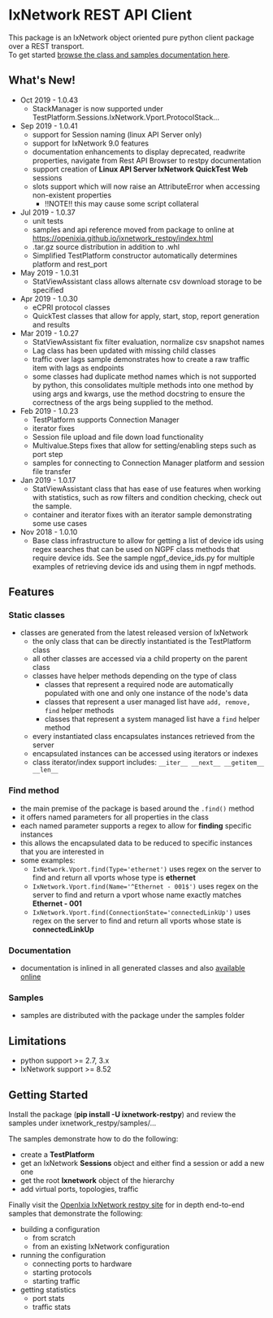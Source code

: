 # IxNetwork REST API Client
This package is an IxNetwork object oriented pure python client package over a REST transport.  
To get started [browse the class and samples documentation here](https://openixia.github.io/ixnetwork_restpy/index.html).

## What's New!
- Oct 2019 - 1.0.43
  - StackManager is now supported under TestPlatform.Sessions.IxNetwork.Vport.ProtocolStack...
- Sep 2019 - 1.0.41
  - support for Session naming (linux API Server only)
  - support for IxNetwork 9.0 features
  - documentation enhancements to display deprecated, readwrite properties, navigate from Rest API Browser to restpy documentation
  - support creation of **Linux API Server IxNetwork QuickTest Web** sessions
  - slots support which will now raise an AttributeError when accessing non-existent properties 
    - !!NOTE!! this may cause some script collateral
- Jul 2019 - 1.0.37
  - unit tests
  - samples and api reference moved from package to online at https://openixia.github.io/ixnetwork_restpy/index.html
  - .tar.gz source distribution in addition to .whl
  - Simplified TestPlatform constructor automatically determines platform and rest_port
- May 2019 - 1.0.31
  - StatViewAssistant class allows alternate csv download storage to be specified
- Apr 2019 - 1.0.30
  - eCPRI protocol classes
  - QuickTest classes that allow for apply, start, stop, report generation and results
- Mar 2019 - 1.0.27
  - StatViewAssistant fix filter evaluation, normalize csv snapshot names
  - Lag class has been updated with missing child classes
  - traffic over lags sample demonstrates how to create a raw traffic item with lags as endpoints
  - some classes had duplicate method names which is not supported by python, this consolidates multiple methods into one method by using args and kwargs, use the method docstring to ensure the correctness of the args being supplied to the method.
- Feb 2019 - 1.0.23
  - TestPlatform supports Connection Manager
  - iterator fixes
  - Session file upload and file down load functionality
  - Multivalue.Steps fixes that allow for setting/enabling steps such as port step
  - samples for connecting to Connection Manager platform and session file transfer
- Jan 2019 - 1.0.17
  - StatViewAssistant class that has ease of use features when working with statistics, such as row filters and condition checking, check out the sample.
  - container and iterator fixes with an iterator sample demonstrating some use cases
- Nov 2018 - 1.0.10
  - Base class infrastructure to allow for getting a list of device ids using regex searches that can be used on NGPF class methods that require device ids. See the sample ngpf_device_ids.py for multiple examples of retrieving device ids and using them in ngpf methods.


## Features
### Static classes
- classes are generated from the latest released version of IxNetwork
  - the only class that can be directly instantiated is the TestPlatform class
  - all other classes are accessed via a child property on the parent class
  - classes have helper methods depending on the type of class
    - classes that represent a required node are automatically populated with one and only one instance of the node's data
    - classes that represent a user managed list have `add, remove, find` helper methods
    - classes that represent a system managed list have a `find` helper method
  - every instantiated class encapsulates instances retrieved from the server 
  - encapsulated instances can be accessed using iterators or indexes
  - class iterator/index support includes: `__iter__ __next__ __getitem__ __len__`
  
### Find method
- the main premise of the package is based around the `.find()` method
- it offers named parameters for all properties in the class
- each named parameter supports a regex to allow for **finding** specific instances
- this allows the encapsulated data to be reduced to specific instances that you are interested in
- some examples:
    - `IxNetwork.Vport.find(Type='ethernet')` uses regex on the server to find and return all vports whose type is **ethernet**
    - `IxNetwork.Vport.find(Name='^Ethernet - 001$')` uses regex on the server to find and return a vport whose name exactly matches **Ethernet - 001**
    - `IxNetwork.Vport.find(ConnectionState='connectedLinkUp')` uses regex on the server to find and return all vports whose state is **connectedLinkUp**

### Documentation
- documentation is inlined in all generated classes and also [available online](https://openixia.github.io/ixnetwork_restpy/index.html)

### Samples
- samples are distributed with the package under the samples folder

## Limitations
- python support >= 2.7, 3.x
- IxNetwork support >= 8.52

## Getting Started
Install the package (**pip install -U ixnetwork-restpy**) and review the samples under ixnetwork_restpy/samples/...  

The samples demonstrate how to do the following:
- create a **TestPlatform**
- get an IxNetwork **Sessions** object and either find a session or add a new one
- get the root **Ixnetwork** object of the hierarchy
- add virtual ports, topologies, traffic

Finally visit the [OpenIxia IxNetwork restpy site](https://github.com/OpenIxia/IxNetwork/tree/master/RestPy) for in depth end-to-end samples that demonstrate the following:
- building a configuration
    - from scratch
    - from an existing IxNetwork configuration
- running the configuration
    - connecting ports to hardware
    - starting protocols
    - starting traffic
- getting statistics
    - port stats
    - traffic stats

